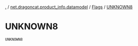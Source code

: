 [.](../../index.md) / [net.dragoncat.product_info.datamodel](../index.md) / [Flags](index.md) / [UNKNOWN8](./-u-n-k-n-o-w-n8.md)

# UNKNOWN8

`UNKNOWN8`